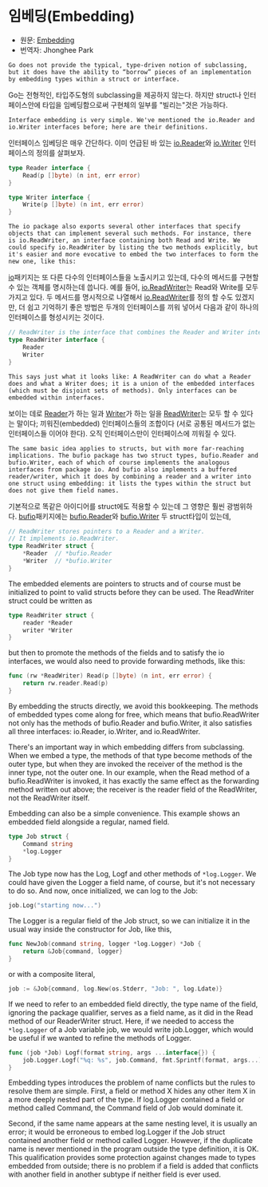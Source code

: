 # 임베딩(Embedding)

* 원문: [Embedding](https://golang.org/doc/effective_go.html#embedding)
* 번역자: Jhonghee Park

`Go does not provide the typical, type-driven notion of subclassing, but it does have the ability to “borrow” pieces of an implementation by embedding types within a struct or interface.`

Go는 전형적인, 타입주도형의 subclassing을 제공하지 않는다. 하지만 struct나 인터페이스안에 타입을 임베딩함으로써 구현체의 일부를 "빌리는"것은 가능하다.

`Interface embedding is very simple. We've mentioned the io.Reader and io.Writer interfaces before; here are their definitions.`

인터페이스 임베딩은 매우 간단하다. 이미 언급된 바 있는 [io.Reader](https://godoc.org/io#Reader)와 [io.Writer](https://godoc.org/io#Writer) 인터페이스의 정의를 살펴보자.

```go
type Reader interface {
    Read(p []byte) (n int, err error)
}

type Writer interface {
    Write(p []byte) (n int, err error)
}
```

`The io package also exports several other interfaces that specify objects that can implement several such methods. For instance, there is io.ReadWriter, an interface containing both Read and Write. We could specify io.ReadWriter by listing the two methods explicitly, but it's easier and more evocative to embed the two interfaces to form the new one, like this:`

[io](https://godoc.org/io)패키지는 또 다른 다수의 인터페이스들을 노출시키고 있는데, 다수의 메서드를 구현할 수 있는 객체를 명시하는데 씁니다. 예를 들어, [io.ReadWriter](https://godoc.org/io#ReadWriter)는 Read와 Write를 모두 가지고 있다. 두 메서드를 명시적으로 나열해서 [io.ReadWriter](https://godoc.org/io#ReadWriter)를 정의 할 수도 있겠지만, 더 쉽고 기억하기 좋은 방법은 두개의 인터페이스를 끼워 넣어서 다음과 같이 하나의 인터페이스를 형성시키는 것이다.

```go
// ReadWriter is the interface that combines the Reader and Writer interfaces.
type ReadWriter interface {
    Reader
    Writer
}
```

`This says just what it looks like: A ReadWriter can do what a Reader does and what a Writer does; it is a union of the embedded interfaces (which must be disjoint sets of methods). Only interfaces can be embedded within interfaces.`

보이는 데로 [Reader](https://godoc.org/io#Reader)가 하는 일과 [Writer](https://godoc.org/io#Writer)가 하는 일을 [ReadWriter](https://godoc.org/io#ReadWriter)는 모두 할 수 있다는 말이다; 끼워진(embedded) 인터페이스들의 조합이다 (서로 공통된 메서드가 없는 인터페이스들 이어야 한다). 오직 인터페이스만이 인터페이스에 끼워질 수 있다.

`The same basic idea applies to structs, but with more far-reaching implications. The bufio package has two struct types, bufio.Reader and bufio.Writer, each of which of course implements the analogous interfaces from package io. And bufio also implements a buffered reader/writer, which it does by combining a reader and a writer into one struct using embedding: it lists the types within the struct but does not give them field names.`

기본적으로 똑같은 아이디어를 struct에도 적용할 수 있는데 그 영향은 훨씬 광범위하다. [bufio](https://godoc.org/bufio)패키지에는 [bufio.Reader](https://godoc.org/bufio#Reader)와 [bufio.Writer](https://godoc.org/bufio#Writer) 두 struct타입이 있는데, 

```go
// ReadWriter stores pointers to a Reader and a Writer.
// It implements io.ReadWriter.
type ReadWriter struct {
    *Reader  // *bufio.Reader
    *Writer  // *bufio.Writer
}
```

The embedded elements are pointers to structs and of course must be initialized to point to valid structs before they can be used. The ReadWriter struct could be written as

```go
type ReadWriter struct {
    reader *Reader
    writer *Writer
}
```

but then to promote the methods of the fields and to satisfy the io interfaces, we would also need to provide forwarding methods, like this:

```go
func (rw *ReadWriter) Read(p []byte) (n int, err error) {
    return rw.reader.Read(p)
}
```

By embedding the structs directly, we avoid this bookkeeping. The methods of embedded types come along for free, which means that bufio.ReadWriter not only has the methods of bufio.Reader and bufio.Writer, it also satisfies all three interfaces: io.Reader, io.Writer, and io.ReadWriter.

There's an important way in which embedding differs from subclassing. When we embed a type, the methods of that type become methods of the outer type, but when they are invoked the receiver of the method is the inner type, not the outer one. In our example, when the Read method of a bufio.ReadWriter is invoked, it has exactly the same effect as the forwarding method written out above; the receiver is the reader field of the ReadWriter, not the ReadWriter itself.

Embedding can also be a simple convenience. This example shows an embedded field alongside a regular, named field.

```go
type Job struct {
    Command string
    *log.Logger
}
```

The Job type now has the Log, Logf and other methods of `*log.Logger`. We could have given the Logger a field name, of course, but it's not necessary to do so. And now, once initialized, we can log to the Job:

```go
job.Log("starting now...")
```

The Logger is a regular field of the Job struct, so we can initialize it in the usual way inside the constructor for Job, like this,

```go
func NewJob(command string, logger *log.Logger) *Job {
    return &Job{command, logger}
}
```

or with a composite literal,

```go
job := &Job{command, log.New(os.Stderr, "Job: ", log.Ldate)}
```

If we need to refer to an embedded field directly, the type name of the field, ignoring the package qualifier, serves as a field name, as it did in the Read method of our ReaderWriter struct. Here, if we needed to access the `*log.Logger` of a Job variable job, we would write job.Logger, which would be useful if we wanted to refine the methods of Logger.

```go
func (job *Job) Logf(format string, args ...interface{}) {
    job.Logger.Logf("%q: %s", job.Command, fmt.Sprintf(format, args...))
}
```

Embedding types introduces the problem of name conflicts but the rules to resolve them are simple. First, a field or method X hides any other item X in a more deeply nested part of the type. If log.Logger contained a field or method called Command, the Command field of Job would dominate it.

Second, if the same name appears at the same nesting level, it is usually an error; it would be erroneous to embed log.Logger if the Job struct contained another field or method called Logger. However, if the duplicate name is never mentioned in the program outside the type definition, it is OK. This qualification provides some protection against changes made to types embedded from outside; there is no problem if a field is added that conflicts with another field in another subtype if neither field is ever used.
